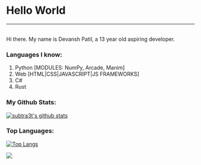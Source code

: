# Hello World
<hr>
<br>
  Hi there. My name is Devansh Patil, a 13 year old aspiring developer.

### Languages I know:
1. Python [MODULES: NumPy, Arcade, Manim]
2. Web [HTML|CSS|JAVASCRIPT|JS FRAMEWORKS]
3. C#
4. Rust 


### My Github Stats:

[![subtra3t's github stats](https://github-readme-stats.vercel.app/api?username=subtra3t&show_icons=true&icon_color=aaddff&theme=algolia&bg_color=45,000000,1e047d&custom_title=subtra3t's%20GitHub%20Stats&text_color=0099ff)](https://github.com/subtra3t)


### Top Languages:

[![Top Langs](https://github-readme-stats.vercel.app/api/top-langs/?username=subtra3t&exclude_repo=Scratch-Archive,github-slideshow)]()


![](https://hit.yhype.me/github/profile?user_id=70676380)
